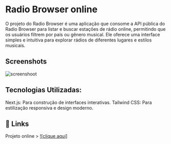 # Radio Browser online

O projeto do Radio Browser é uma aplicação que consome a API pública do Radio Browser para listar e buscar estações de rádio online, permitindo que os usuários filtrem por país ou gênero musical. Ele oferece uma interface simples e intuitiva para explorar rádios de diferentes lugares e estilos musicais.


## Screenshots

![screenshoot](https://github.com/user-attachments/assets/2cfdea0e-0735-4aea-9b54-e97f32b97eb9)


## Tecnologias Utilizadas:

Next.js: Para construção de interfaces interativas.
Tailwind CSS: Para estilização responsiva e design moderno.

## 🔗 Links
Projeto online > [![clique aqui]](https://radio-browser-online.vercel.app)
